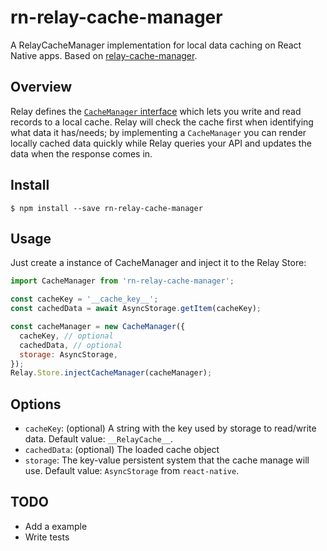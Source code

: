 # rn-relay-cache-manager

A RelayCacheManager implementation for local data caching on React Native apps.
Based on [relay-cache-manager](https://github.com/ConciergeAuctions/relay-cache-manager).


## Overview

Relay defines the [`CacheManager` interface](https://github.com/facebook/relay/blob/752da6940c4eab41397a8d77aaef4adca255aa12/packages/react-relay/classic/tools/RelayTypes.js#L59) which lets you write and read records to a local cache.
Relay will check the cache first when identifying what data it has/needs; by implementing a `CacheManager` you can render locally cached data quickly while Relay queries your API and updates the data when the response comes in.

## Install

```
$ npm install --save rn-relay-cache-manager
```

## Usage

Just create a instance of CacheManager and inject it to the Relay Store:

```js
import CacheManager from 'rn-relay-cache-manager';

const cacheKey = '__cache_key__';
const cachedData = await AsyncStorage.getItem(cacheKey);

const cacheManager = new CacheManager({
  cacheKey, // optional
  cachedData, // optional
  storage: AsyncStorage,
});
Relay.Store.injectCacheManager(cacheManager);
```

## Options

- `cacheKey`: (optional) A string with the key used by storage to read/write data. Default value: `__RelayCache__`.
- `cachedData`: (optional) The loaded cache object
- `storage`: The key-value persistent system that the cache manage will use. Default value: `AsyncStorage` from `react-native`.


## TODO
- Add a example
- Write tests
